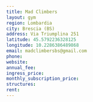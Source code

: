 ```yaml
---
title: Mad Climbers
layout: gym
region: Lombardia
city: Brescia (BS)
address: Via Triumplina 251
latitude: 45.5792236328125
longitude: 10.2286386489868
email: madclimbersbs@gmail.com
phone: 
website: 
annual_fee: 
ingress_price: 
monthly_subscription_price: 
structures: 
rent: 
---
```


